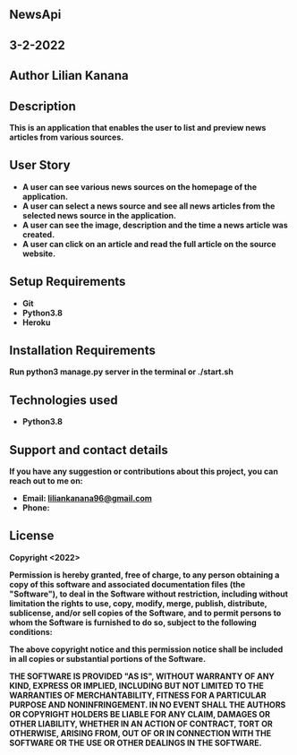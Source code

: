 ## <b>NewsApi<b>

## 3-2-2022

## Author Lilian Kanana

## Description

This is an application that enables the user to list and preview news articles from various sources.

## User Story
* A user can see various news sources on the homepage of the application.
* A user can select a news source and see all news articles from the selected news source in the application.
* A user can see the image, description and the time a news article was created.
* A user can click on an article and read the full article on the source website.

## Setup Requirements
* Git
* Python3.8
* Heroku

## Installation Requirements
Run python3 manage.py server in the terminal or ./start.sh

## Technologies used
* Python3.8


## Support and contact details
If you have any suggestion or contributions about this project, you can reach out to me on:
* Email: liliankanana96@gmail.com
* Phone: 

## License
Copyright <2022> <Moringa School>

Permission is hereby granted, free of charge, to any person obtaining a copy of this software and associated documentation files (the "Software"), to deal in the Software without restriction, including without limitation the rights to use, copy, modify, merge, publish, distribute, sublicense, and/or sell copies of the Software, and to permit persons to whom the Software is furnished to do so, subject to the following conditions:

The above copyright notice and this permission notice shall be included in all copies or substantial portions of the Software.

THE SOFTWARE IS PROVIDED "AS IS", WITHOUT WARRANTY OF ANY KIND, EXPRESS OR IMPLIED, INCLUDING BUT NOT LIMITED TO THE WARRANTIES OF MERCHANTABILITY, FITNESS FOR A PARTICULAR PURPOSE AND NONINFRINGEMENT. IN NO EVENT SHALL THE AUTHORS OR COPYRIGHT HOLDERS BE LIABLE FOR ANY CLAIM, DAMAGES OR OTHER LIABILITY, WHETHER IN AN ACTION OF CONTRACT, TORT OR OTHERWISE, ARISING FROM, OUT OF OR IN CONNECTION WITH THE SOFTWARE OR THE USE OR OTHER DEALINGS IN THE SOFTWARE.